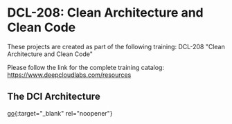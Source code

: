 # DCL-208: Clean Architecture and Clean Code

These projects are created as part of the following training: DCL-208 "Clean Architecture and Clean Code"

Please follow the link for the complete training catalog: https://www.deepcloudlabs.com/resources

## The DCI Architecture
[go](https://www.infoq.com/presentations/The-DCI-Architecture){:target="_blank" rel="noopener"}

